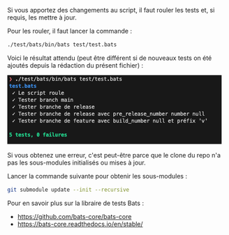 Si vous apportez des changements au script, il faut rouler les tests et, si requis, les mettre à jour.

Pour les rouler, il faut lancer la commande :

```sh
./test/bats/bin/bats test/test.bats
```

Voici le résultat attendu (peut être différent si de nouveaux tests on été ajoutés depuis la rédaction du présent fichier) :

![alt text](./../docs/images/test_result_get-semver.png)

Si vous obtenez une erreur, c'est peut-être parce que le clone du repo n'a pas les sous-modules initialisés ou mises à jour.

Lancer la commande suivante pour obtenir les sous-modules :
```sh
git submodule update --init --recursive
```

Pour en savoir plus sur la libraire de tests Bats : 
- https://github.com/bats-core/bats-core
- https://bats-core.readthedocs.io/en/stable/